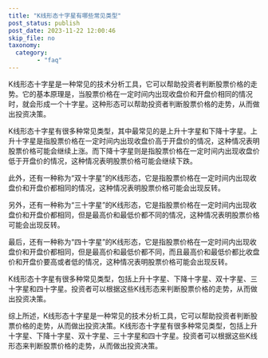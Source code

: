 ```yaml
---
title: "K线形态十字星有哪些常见类型"
post_status: publish
post_date: 2023-11-22 12:00:46
skip_file: no
taxonomy:
  category:
        - "faq"
---
```


K线形态十字星是一种常见的技术分析工具，它可以帮助投资者判断股票价格的走势。它的基本原理是，当股票价格在一定时间内出现收盘价和开盘价相同的情况时，就会形成一个十字星。这种形态可以帮助投资者判断股票价格的走势，从而做出投资决策。

K线形态十字星有很多种常见类型，其中最常见的是上升十字星和下降十字星。上升十字星是指股票价格在一定时间内出现收盘价高于开盘价的情况，这种情况表明股票价格可能会继续上涨。而下降十字星则是指股票价格在一定时间内出现收盘价低于开盘价的情况，这种情况表明股票价格可能会继续下跌。

此外，还有一种称为“双十字星”的K线形态，它是指股票价格在一定时间内出现收盘价和开盘价都相同的情况，这种情况表明股票价格可能会出现反转。

另外，还有一种称为“三十字星”的K线形态，它是指股票价格在一定时间内出现收盘价和开盘价都相同，但是最高价和最低价都不同的情况，这种情况表明股票价格可能会出现反转。

最后，还有一种称为“四十字星”的K线形态，它是指股票价格在一定时间内出现收盘价和开盘价都相同，但是最高价和最低价都不同，而且最高价和最低价都比收盘价和开盘价要高或者低的情况，这种情况表明股票价格可能会出现反转。

K线形态十字星有很多种常见类型，包括上升十字星、下降十字星、双十字星、三十字星和四十字星。投资者可以根据这些K线形态来判断股票价格的走势，从而做出投资决策。

综上所述，K线形态十字星是一种常见的技术分析工具，它可以帮助投资者判断股票价格的走势，从而做出投资决策。K线形态十字星有很多种常见类型，包括上升十字星、下降十字星、双十字星、三十字星和四十字星。投资者可以根据这些K线形态来判断股票价格的走势，从而做出投资决策。
